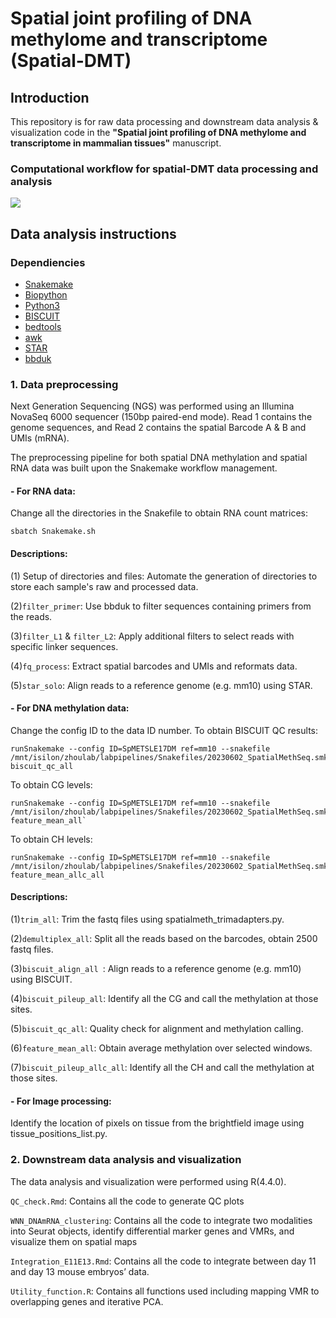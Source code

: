# Spatial joint profiling of DNA methylome and transcriptome (Spatial-DMT)
## Introduction
This repository is for raw data processing and downstream data analysis & visualization code in the **"Spatial joint profiling of DNA methylome and transcriptome in mammalian tissues"**  manuscript.

### Computational workflow for spatial-DMT data processing and analysis
![](https://github.com/dyxmvp/Spatial-DMT-2024/blob/main/workflow/Analysis_pipeline.jpg)

## Data analysis instructions
### Dependiencies
* [Snakemake](https://snakemake.readthedocs.io/en/stable/index.html)
* [Biopython](https://biopython.org/docs/1.75/api/index.html)
* [Python3]( https://docs.python.org/3/using/unix.html)
* [BISCUIT](https://huishenlab.github.io/biscuit/#download-and-install)
* [bedtools](https://bedtools.readthedocs.io/en/latest/content/installation.html)
* [awk](https://manpages.ubuntu.com/manpages/trusty/man1/awk.1posix.html)
* [STAR](https://github.com/alexdobin/STAR)
* [bbduk](https://jgi.doe.gov/data-and-tools/software-tools/bbtools/)

### 1. Data preprocessing
Next Generation Sequencing (NGS) was performed using an Illumina NovaSeq 6000 sequencer (150bp paired-end mode). Read 1 contains the genome sequences, and Read 2 contains the spatial Barcode A & B and UMIs (mRNA).
 
The preprocessing pipeline for both spatial DNA methylation and spatial RNA data was built upon the Snakemake workflow management.

#### - For RNA data: 
Change all the directories in the Snakefile to obtain RNA count matrices:

    sbatch Snakemake.sh
    
#### Descriptions:

(1) Setup of directories and files: Automate the generation of directories to store each sample's raw and processed data. 

(2)`filter_primer`: Use bbduk to filter sequences containing primers from the reads.

(3)`filter_L1` & `filter_L2`: Apply additional filters to select reads with specific linker sequences.

(4)`fq_process`: Extract spatial barcodes and UMIs and reformats data. 

(5)`star_solo`: Align reads to a reference genome (e.g. mm10) using STAR.

#### - For DNA methylation data: 

Change the config ID to the data ID number.
To obtain BISCUIT QC results: 

    runSnakemake --config ID=SpMETSLE17DM ref=mm10 --snakefile /mnt/isilon/zhoulab/labpipelines/Snakefiles/20230602_SpatialMethSeq.smk biscuit_qc_all
    
To obtain CG levels:

    runSnakemake --config ID=SpMETSLE17DM ref=mm10 --snakefile /mnt/isilon/zhoulab/labpipelines/Snakefiles/20230602_SpatialMethSeq.smk feature_mean_all`

To obtain CH levels:

    runSnakemake --config ID=SpMETSLE17DM ref=mm10 --snakefile /mnt/isilon/zhoulab/labpipelines/Snakefiles/20230602_SpatialMethSeq.smk feature_mean_allc_all

#### Descriptions:

(1)`trim_all`: Trim the fastq files using spatialmeth_trimadapters.py. 

(2)`demultiplex_all`: Split all the reads based on the barcodes, obtain 2500 fastq files.

(3)`biscuit_align_all `: Align reads to a reference genome (e.g. mm10) using BISCUIT.

(4)`biscuit_pileup_all`: Identify all the CG and call the methylation at those sites.

(5)`biscuit_qc_all`: Quality check for alignment and methylation calling. 

(6)`feature_mean_all`: Obtain average methylation over selected windows.

(7)`biscuit_pileup_allc_all`: Identify all the CH and call the methylation at those sites.

#### - For Image processing: 
Identify the location of pixels on tissue from the brightfield image using tissue_positions_list.py.

### 2. Downstream data analysis and visualization 

The data analysis and visualization were performed using R(4.4.0).

`QC_check.Rmd`: Contains all the code to generate QC plots

`WNN_DNAmRNA_clustering`: Contains all the code to integrate two modalities into Seurat objects, identify differential marker genes and VMRs, and visualize them on spatial maps

`Integration_E11E13.Rmd`: Contains all the code to integrate between day 11 and day 13 mouse embryos’ data.
 
`Utility_function.R`: Contains all functions used including mapping VMR to overlapping genes and iterative PCA. 


